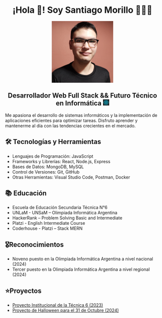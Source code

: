 <h1 align="center">¡Hola 👋! Soy Santiago Morillo 👨🏻‍💻</h1>


<p align="center">
<img src="./otrapalcv.png" alt="Foto CV" height="200" width="200" align="center"/>
<p>

<h2 align="center">Desarrollador Web Full Stack && Futuro Técnico en Informática <img src="./imagen-react.jpeg" height="20" width="20"/></h2>

<p>Me apasiona el desarrollo de sistemas informáticos y la implementación de aplicaciones eficientes para optimizar tareas. Disfruto aprender y mantenerme al día con las tendencias crecientes en el mercado.</p>

<h2><b>🛠️ Tecnologías y Herramientas</b></h2>
<ul>
<li>Lenguajes de Programación: JavaScript</li>
<li>Frameworks y Librerías: React, Node.js, Express</li>
<li>Bases de Datos: MongoDB, MySQL</li>
<li>Control de Versiones: Git, GitHub</li>
<li>Otras Herramientas: Visual Studio Code, Postman, Docker</li>
</ul>


<h2><b>📚 Educación</b></h2>
<ul>
<li>Escuela de Educación Secundaria Técnica N°6</li>
<li>UNLaM - UNSaM – Olimpiada Informática Argentina</li>
<li>HackerRank – Problem Solving Basic and Intermediate</li>
<li>Platzi - English Intermediate Course</li>
<li>Coderhouse - Platzi – Stack MERN</li>
</ul>

<h2><b>🎖️Reconocimientos</b></h2>

<ul>
<li>Noveno puesto en la Olimpiada Informática Argentina a nivel nacional (2024)</li>
<li>Tercer puesto en la Olimpiada Informática Argentina a nivel regional (2024)</li>
</ul>

<h2><b>⭐Proyectos</b></h2>

<ul>
<li><a href="https://tecnica6lam.vercel.app/">Proyecto Institucional de la Técnica 6 (2023)</a></li>
<li><a href="https://halloween-ingles.vercel.app/">Proyecto de Halloween para el 31 de Octubre (2024)</a></li>
</ul>